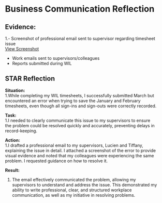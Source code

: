 # Business Communication Reflection

## Evidence:
1.- Screenshot of professional email sent to supervisor regarding timesheet issue  
[View Screenshot](../evidence/business_communication/email_timesheet_issue.png)
- Work emails sent to supervisors/colleagues
- Reports submitted during WIL

## STAR Reflection

**Situation:**  
1.While completing my WIL timesheets, I successfully submitted March but encountered an error when trying to save the January and February timesheets, even though all sign-ins and sign-outs were correctly recorded.


**Task:**  
1.I needed to clearly communicate this issue to my supervisors to ensure the problem could be resolved quickly and accurately, preventing delays in record-keeping.

**Action:**  
1.I drafted a professional email to my supervisors, Lucien and Tiffany, explaining the issue in detail. I attached a screenshot of the error to provide visual evidence and noted that my colleagues were experiencing the same problem. I requested guidance on how to resolve it.


**Result:**
1. The email effectively communicated the problem, allowing my supervisors to understand and address the issue. This demonstrated my ability to write professional, clear, and structured workplace communication, as well as my initiative in resolving problems.

